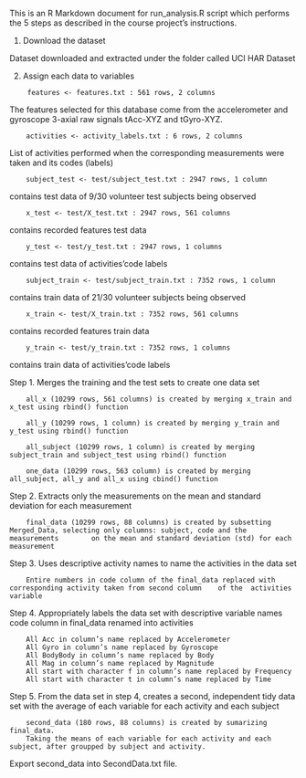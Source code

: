 This is an R Markdown document for run_analysis.R script which performs the 5 steps as described in the course project’s instructions.

1. Download the dataset

  Dataset downloaded and extracted under the folder called UCI HAR Dataset

2. Assign each data to variables

		features <- features.txt : 561 rows, 2 columns
The features selected for this database come from the accelerometer and gyroscope 3-axial raw signals tAcc-XYZ and tGyro-XYZ.
 
 		activities <- activity_labels.txt : 6 rows, 2 columns 
 List of activities performed when the corresponding measurements were taken and its codes (labels)
  
		subject_test <- test/subject_test.txt : 2947 rows, 1 column 
  contains test data of 9/30 volunteer test subjects being observed
 
		x_test <- test/X_test.txt : 2947 rows, 561 columns 
  contains recorded features test data
 
 		y_test <- test/y_test.txt : 2947 rows, 1 columns 
  contains test data of activities’code labels
 
 		subject_train <- test/subject_train.txt : 7352 rows, 1 column 
  contains train data of 21/30 volunteer subjects being observed
 
 		x_train <- test/X_train.txt : 7352 rows, 561 columns 
  contains recorded features train data
  
		y_train <- test/y_train.txt : 7352 rows, 1 columns 
  contains train data of activities’code labels

Step 1. Merges the training and the test sets to create one data set

		all_x (10299 rows, 561 columns) is created by merging x_train and x_test using rbind() function

		all_y (10299 rows, 1 column) is created by merging y_train and y_test using rbind() function

		all_subject (10299 rows, 1 column) is created by merging subject_train and subject_test using rbind() function

		one_data (10299 rows, 563 column) is created by merging all_subject, all_y and all_x using cbind() function

Step 2. Extracts only the measurements on the mean and standard deviation for each measurement

		final_data (10299 rows, 88 columns) is created by subsetting Merged_Data, selecting only columns: subject, code and the measurements 		on the mean and standard deviation (std) for each measurement																			

Step 3. Uses descriptive activity names to name the activities in the data set

		Entire numbers in code column of the final_data replaced with corresponding activity taken from second column    of the  activities 	variable	

Step 4. Appropriately labels the data set with descriptive variable names
code column in final_data renamed into activities

		All Acc in column’s name replaced by Accelerometer
		All Gyro in column’s name replaced by Gyroscope
		All BodyBody in column’s name replaced by Body
		All Mag in column’s name replaced by Magnitude
		All start with character f in column’s name replaced by Frequency
		All start with character t in column’s name replaced by Time

Step 5. From the data set in step 4, creates a second, independent tidy data set with the average of each variable for each activity and each subject

		second_data (180 rows, 88 columns) is created by sumarizing final_data.
		Taking the means of each variable for each activity and each subject, after groupped by subject and activity.
	
  Export second_data into SecondData.txt file.
